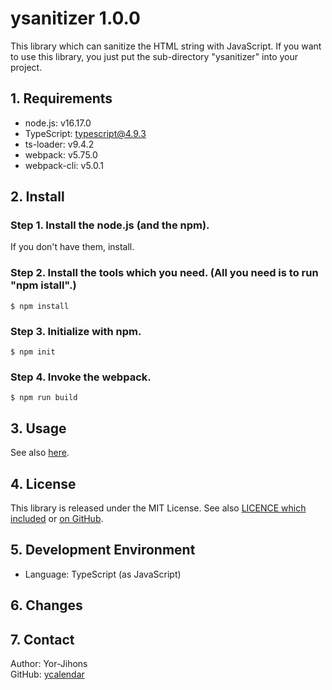 # ysanitizer 1.0.0

This library which can sanitize the HTML string with JavaScript.
If you want to use this library, you just put the sub-directory "ysanitizer" into your project.

## 1. Requirements

- node.js: v16.17.0
- TypeScript: typescript@4.9.3
- ts-loader: v9.4.2
- webpack: v5.75.0
- webpack-cli: v5.0.1

## 2. Install

### Step 1. Install the node.js (and the npm).

If you don't have them, install.

### Step 2. Install the tools which you need. (All you need is to run "npm istall".)

```
$ npm install
```

### Step 3. Initialize with npm.

```
$ npm init
```

### Step 4. Invoke the webpack.

```
$ npm run build
```


## 3. Usage

See also [here](./ysanitizer/README.md).

## 4. License

This library is released under the MIT License. See also [LICENCE which included](./LICENSE) or [on GitHub](https://github.com/Yor-Jihons/ysanitizer/blob/main/ysanitizer/LICENSE).

## 5. Development Environment

- Language: TypeScript (as JavaScript)

## 6. Changes


## 7. Contact

Author: Yor-Jihons  
GitHub: [ycalendar](https://github.com/Yor-Jihons/ysanitizer)  
